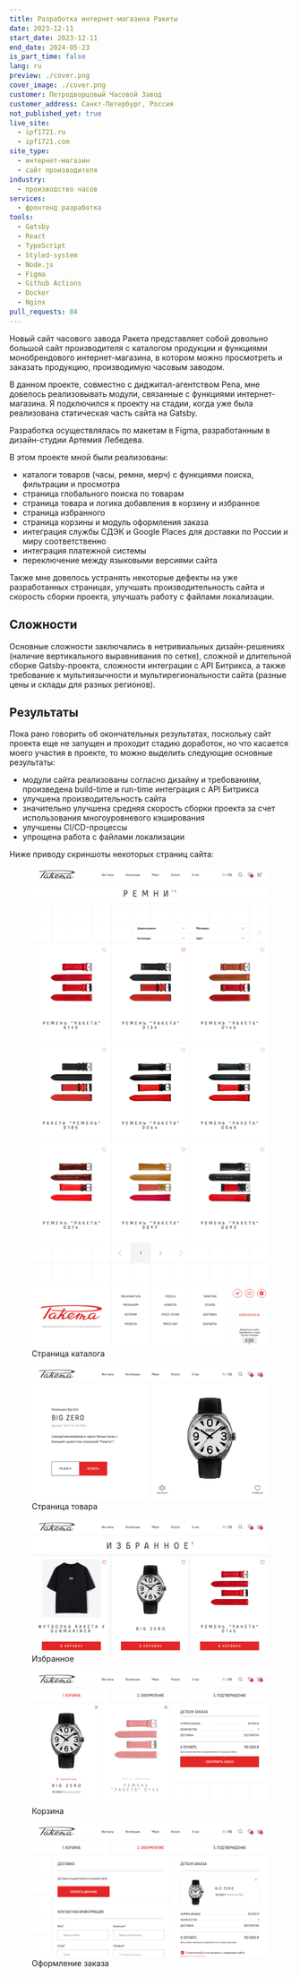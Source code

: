 ```yaml
---
title: Разработка интернет-магазина Ракеты
date: 2023-12-11
start_date: 2023-12-11
end_date: 2024-05-23
is_part_time: false
lang: ru
preview: ./cover.png
cover_image: ./cover.png
customer: Петродворцовый Часовой Завод
customer_address: Санкт-Петербург, Россия
not_published_yet: true
live_site:
  - ipf1721.ru
  - ipf1721.com
site_type:
  - интернет-магазин
  - сайт производителя
industry:
  - производство часов
services:
  - фронтенд разработка
tools:
  - Gatsby
  - React
  - TypeScript
  - Styled-system
  - Node.js
  - Figma
  - Github Actions
  - Docker
  - Nginx
pull_requests: 84
---
```


Новый сайт часового завода Ракета представляет собой довольно большой сайт производителя с каталогом продукции и функциями монобрендового интернет-магазина, в котором можно просмотреть и заказать продукцию, производимую часовым заводом.

В данном проекте, совместно с диджитал-агентством Pena, мне довелось реализовывать модули, связанные с функциями интернет-магазина. Я подключился к проекту на стадии, когда уже была реализована статическая часть сайта на Gatsby.

Разработка осуществлялась по макетам в Figma, разработанным в дизайн-студии Артемия Лебедева.

В этом проекте мной были реализованы:

- каталоги товаров (часы, ремни, мерч) с функциями поиска, фильтрации и просмотра
- страница глобального поиска по товарам
- страница товара и логика добавления в корзину и избранное
- страница избранного
- страница корзины и модуль оформления заказа
- интеграция службы СДЭК и Google Places для доставки по России и миру соответственно
- интеграция платежной системы
- переключение между языковыми версиями сайта

Также мне довелось устранять некоторые дефекты на уже разработанных страницах, улучшать производительность сайта и скорость сборки проекта, улучшать работу с файлами локализации.

## Сложности

Основные сложности заключались в нетривиальных дизайн-решениях (наличие вертикального выравнивания по сетке), сложной и длительной сборке Gatsby-проекта, сложности интеграции с API Битрикса, а также требование к мультиязычности и мультирегиональности сайта (разные цены и склады для разных регионов).

## Результаты

Пока рано говорить об окончательных результатах, поскольку сайт проекта еще не запущен и проходит стадию доработок, но что касается моего участия в проекте, то можно выделить следующие основные результаты:

- модули сайта реализованы согласно дизайну и требованиям, произведена build-time и run-time интеграция с API Битрикса
- улучшена производительность сайта
- значительно улучшена средняя скорость сборки проекта за счет использования многоуровневого кэширования
- улучшены CI/CD-процессы
- упрощена работа с файлами локализации

Ниже приводу скриншоты некоторых страниц сайта:

<figure>
  <img src="./screenshots/catalog.png">
  <figcaption>Страница каталога</figcaption>
</figure>

<figure>
  <img src="./screenshots/watch.png">
  <figcaption>Страница товара</figcaption>
</figure>

<figure>
  <img src="./screenshots/favorites.png">
  <figcaption>Избранное</figcaption>
</figure>

<figure>
  <img src="./screenshots/cart.png">
  <figcaption>Корзина</figcaption>
</figure>

<figure>
  <img src="./screenshots/cart-order.png">
  <figcaption>Оформление заказа</figcaption>
</figure>
